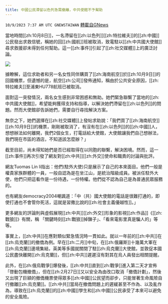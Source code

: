 ```yaml
---
title: 中國公民滯留以色列急需撤離，中共使館不予幫助
---
```

`10/9/2023 7:37 AM UTC GNEWSTAIWAN` [轉載自GNews](https://gnews.org/articles/1806987)

當地時間[[zh:10月8日]]，一名滯留在[[zh:以色列]][[zh:特拉維夫]]的[[zh:中國]]公民發出求救信號，稱她的回[[zh:國航]]班被取消，致電駐以[[zh:中共國大使館]]尋求救援卻未得到任何幫助。這一[[zh:事件]]引起了[[zh:社交媒體]]上的廣泛討論。


![](ipfs://QmbhGwDTfjBU3faH3JL5cCFeTCf2RHR648dKqp8AyvMGUx?.png)
  

據瞭解，這位求助者和另一名女性同伴購買了[[zh:海南航空]]於[[zh:10月9日]]的回國機票，但遺憾的是，航空[[zh:公司]]發佈通知，稱由於公共安全原因，[[zh:特拉維夫]]至浦東HU778航班已被取消。

  

面對這一突發情況，兩名女生感到非常困惑和無助。她們緊急聯繫了當地的[[zh:中共國大使館]]，希望能夠獲得支持和指導，以解決她們滯留在[[zh:以色列]]的問題。然而大使館卻告訴她們，需要自行尋找解決方案。

  

無奈之下，她們選擇在[[zh:社交媒體]]上發帖求助說：「我們買了[[zh:海南航空]][[zh:10月9日]]的機票，剛剛被取消了，有沒有在[[zh:以色列]]的[[zh:中國]]人，想想辦法如何離開，我們2個女生，打電話給大使館，大使館讓我們自己想辦法，我們現在市區的酒店，不知道該怎麼辦？」

  

截至目前，尚未得知她們是否已經取得在以同胞的聯繫，解決困境。然而，這一[[zh:事件]]再次引發了網友對[[zh:中共]][[zh:外交]]使命和職責的討論與批評。

  

網友Tuomas Lin li指出：他們(駐外大使)只是展示了自己的本來面目。他們一般是權貴家族群體的一員，一般自認為是在坐江山，是統治階級成員。被派任駐外大使，他們只把這看作是一份待遇，一份特權。他們從不認為自己是為普通民眾服務的。

  

也有網友democracy2004嘲諷道：「中（共）國大使館的電話是很難打通的，即使打通也不會管你死活，這就是習撒比說的[[zh:社會主義優越性]]。」

  

更多網友的評論則與虛假展現[[zh:中共]][[zh:外交]]形象的影視[[zh:作品]]《[[zh:戰狼]]》有關，稱 「關鍵時刻[[zh:戰狼]]掉鍊子」、「看來電影里真是騙人的」等等。

  

事實上，[[zh:中共]]在應對類似緊急情況時一貫如此。就以一年前的[[zh:中共]]在[[zh:烏克蘭]]的撤僑為例。早在[[zh:二月]]中旬，在[[zh:俄羅斯]]十幾萬大軍在[[zh:烏克蘭]]邊境集結，英美等多國就關閉了駐[[zh:烏克蘭]]大使館，並敦促本國公民盡快離開[[zh:烏克蘭]]，但[[zh:中共]]遲遲沒有對其在烏人員發出相關提醒。

  

此外，在[[zh:俄烏戰爭]]爆發後，[[zh:中共]]直到[[zh:戰爭]]進入第二天才宣佈「啓動包機撤僑」，但在[[zh:2月27日]]又以安全為由改口取消「撤僑計劃」，然後又出現了巨額的撤僑機票使得眾多[[zh:中國]]公民望而卻步，只能冒著生命風險自行撤離[[zh:烏克蘭]]。[[zh:中共]]當局在撤僑問題上的遲緩甚至不作為、以及亂作為，導致在[[zh:烏克蘭]]的[[zh:中國]]學生和[[zh:中國]]公民承受了本來可以避免的安全風險。
